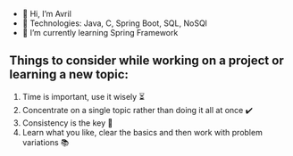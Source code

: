 - 👋 Hi, I’m Avril
- 👀 Technologies: Java, C, Spring Boot, SQL, NoSQl
- 🌱 I’m currently learning Spring Framework


## Things to consider while working on a project or learning a new topic:
1. Time is important, use it wisely ⏳
2. Concentrate on a single topic rather than doing it all at once ✔️
3. Consistency is the key 🔑
4. Learn what you like, clear the basics and then work with problem variations 📚

